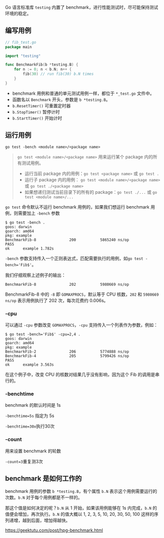 Go 语言标准库 `testing` 内置了 benchmark，进行性能测试时，尽可能保持测试环境的稳定。

## 编写用例

```go
// fib_test.go
package main

import "testing"

func BenchmarkFib(b *testing.B) {
	for n := 0; n < b.N; n++ {
		fib(30) // run fib(30) b.N times
	}
}
```

- benchmark 用例和普通的单元测试用例一样，都位于 `*_test.go` 文件中。
- 函数名以 `Benchmark` 开头，参数是 `b *testing.B`。
- `b.ResetTimer()` 可重置定时器
-  `b.StopTimer()` 暂停计时
-  `b.StartTimer()` 开始计时

## 运行用例

```shell
go test -bench <module name>/<package name>
```



> `go test <module name>/<package name>` 用来运行某个 package 内的所有测试用例。
>
> - 运行当前 package 内的用例：`go test <package name>` 或 `go test .`
> - 运行子 package 内的用例： `go test <module name>/<package name>` 或 `go test ./<package name>`
> - 如果想递归测试当前目录下的所有的 package：`go test ./...` 或 `go test <module name>/...`

`go test` 命令默认不运行 benchmark 用例的，如果我们想运行 benchmark 用例，则需要加上 `-bench` 参数

```shell
$ go test -bench .
goos: darwin
goarch: amd64
pkg: example
BenchmarkFib-8               200           5865240 ns/op
PASS
ok      example 1.782s
```

`-bench` 参数支持传入一个正则表达式，匹配需要执行的用例，如`go test -bench='Fib$'`。

我们仔细观察上述例子的输出：

```shell
BenchmarkFib-8               202           5980669 ns/op
```

BenchmarkFib-8 中的 `-8` 即 `GOMAXPROCS`，默认等于 CPU 核数，`202` 和 `5980669 ns/op` 表示用例执行了 202 次，每次花费约 0.006s。

### -cpu

可以通过 `-cpu` 参数改变 `GOMAXPROCS`，`-cpu` 支持传入一个列表作为参数，例如：

```shell
$ go test -bench='Fib$' -cpu=2,4 .
goos: darwin
goarch: amd64
pkg: example
BenchmarkFib-2               206           5774888 ns/op
BenchmarkFib-4               205           5799426 ns/op
PASS
ok      example 3.563s
```

在这个例子中，改变 CPU 的核数对结果几乎没有影响，因为这个 Fib 的调用是串行的。

### -benchtime

benchmark 的默认时间是 1s

 `-benchtime=5s` 指定为 5s

 `-benchtime=30x`执行30次

### -count

用来设置 benchmark 的轮数

`-count=3`重复测3次



## benchmark 是如何工作的

benchmark 用例的参数 `b *testing.B`，有个属性 `b.N` 表示这个用例需要运行的次数。`b.N` 对于每个用例都是不一样的。

那这个值是如何决定的呢？`b.N` 从 1 开始，如果该用例能够在 1s 内完成，`b.N` 的值便会增加，再次执行。`b.N` 的值大概以 1, 2, 3, 5, 10, 20, 30, 50, 100 这样的序列递增，越到后面，增加得越快。



https://geektutu.com/post/hpg-benchmark.html
